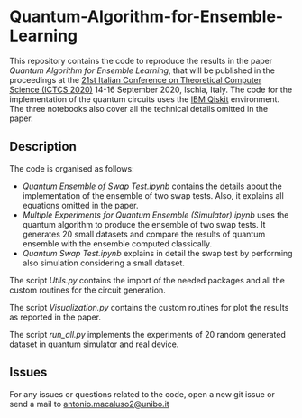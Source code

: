 # Quantum-Algorithm-for-Ensemble-Learning

This repository contains the code to reproduce the results in the paper *Quantum Algorithm for Ensemble Learning*, that will be published in the proceedings at the [21st Italian Conference on Theoretical Computer Science (ICTCS 2020)](https://sites.google.com/view/ictcs-2020/home/accepted-papers)
14-16 September 2020, Ischia, Italy. The code for the implementation of the quantum circuits uses the [IBM Qiskit](https://qiskit.org/) environment.
The three notebooks also cover all the technical details omitted in the paper.

## Description

The code is organised as follows:
- *Quantum Ensemble of Swap Test.ipynb* contains the details about the implementation of the ensemble of two swap tests. Also, it explains all equations omitted in the paper.
- *Multiple Experiments for Quantum Ensemble (Simulator).ipynb* uses the quantum algorithm to produce the ensemble of two swap tests. It generates 20 small datasets and compare the results of quantum ensemble with the ensemble computed classically. 
- *Quantum Swap Test.ipynb* explains in detail the swap test by performing also simulation considering a small dataset.



The script *Utils.py* contains the import of the needed packages and all the custom routines for the circuit generation.

The script *Visualization.py* contains the custom routines for plot the results as reported in the paper.

The script *run_all.py* implements the experiments of 20 random generated dataset in quantum simulator and real device.

## Issues

For any issues or questions related to the code, open a new git issue or send a mail to antonio.macaluso2@unibo.it
